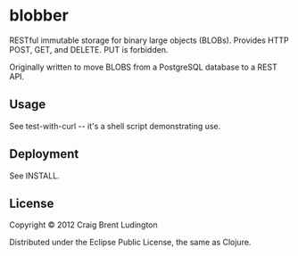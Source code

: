 # blobber

RESTful immutable storage for binary large objects (BLOBs).
Provides HTTP POST, GET, and DELETE.  PUT is forbidden.

Originally written to move BLOBS from a PostgreSQL database 
to a REST API.

## Usage

See test-with-curl -- it's a shell script demonstrating use.

## Deployment

See INSTALL.

## License

Copyright © 2012 Craig Brent Ludington

Distributed under the Eclipse Public License, the same as Clojure.
